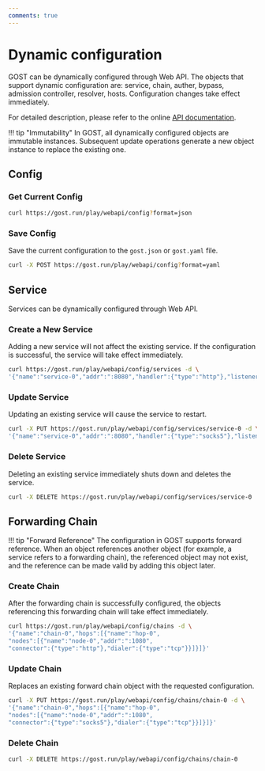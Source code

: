 ```yaml
---
comments: true
---
```


# Dynamic configuration

GOST can be dynamically configured through Web API. The objects that support dynamic configuration are: service, chain, auther, bypass, admission controller, resolver, hosts. Configuration changes take effect immediately.

For detailed description, please refer to the online [API documentation](../../swagger-ui/index.html).

!!! tip "Immutability"
    In GOST, all dynamically configured objects are immutable instances. Subsequent update operations generate a new object instance to replace the existing one.

## Config

### Get Current Config

```bash
curl https://gost.run/play/webapi/config?format=json
```

### Save Config

Save the current configuration to the `gost.json` or `gost.yaml` file.

```bash
curl -X POST https://gost.run/play/webapi/config?format=yaml
```

## Service

Services can be dynamically configured through Web API.

### Create a New Service

Adding a new service will not affect the existing service. If the configuration is successful, the service will take effect immediately.

```bash
curl https://gost.run/play/webapi/config/services -d \
'{"name":"service-0","addr":":8080","handler":{"type":"http"},"listener":{"type":"tcp"}}'
```

### Update Service

Updating an existing service will cause the service to restart.

```bash
curl -X PUT https://gost.run/play/webapi/config/services/service-0 -d \
'{"name":"service-0","addr":":8080","handler":{"type":"socks5"},"listener":{"type":"tcp"}}'
```

### Delete Service

Deleting an existing service immediately shuts down and deletes the service.

```bash
curl -X DELETE https://gost.run/play/webapi/config/services/service-0 
```

## Forwarding Chain

!!! tip "Forward Reference"
    The configuration in GOST supports forward reference. When an object references another object (for example, a service refers to a forwarding chain), the referenced object may not exist, and the reference can be made valid by adding this object later.

### Create Chain

After the forwarding chain is successfully configured, the objects referencing this forwarding chain will take effect immediately.

```bash
curl https://gost.run/play/webapi/config/chains -d \
'{"name":"chain-0","hops":[{"name":"hop-0", 
"nodes":[{"name":"node-0","addr":":1080", 
"connector":{"type":"http"},"dialer":{"type":"tcp"}}]}]}'
```

### Update Chain

Replaces an existing forward chain object with the requested configuration.

```bash
curl -X PUT https://gost.run/play/webapi/config/chains/chain-0 -d \
'{"name":"chain-0","hops":[{"name":"hop-0", 
"nodes":[{"name":"node-0","addr":":1080", 
"connector":{"type":"socks5"},"dialer":{"type":"tcp"}}]}]}'
```

### Delete Chain

```bash
curl -X DELETE https://gost.run/play/webapi/config/chains/chain-0 
```
